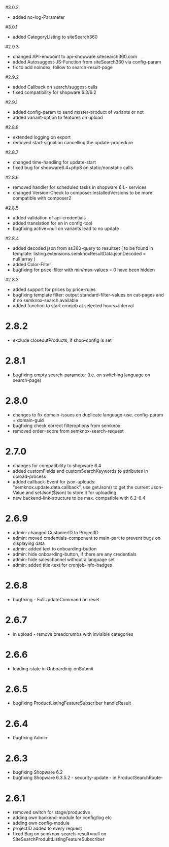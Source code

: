 #3.0.2
- added no-log-Parameter

#3.0.1
- added CategoryListing to siteSearch360

#2.9.3
- changed API-endpoint to api-shopware.sitesearch360.com
- added Autosuggest-JS-Function from siteSearch360 via config-param
- fix to add noindex, follow to search-result-page

#2.9.2
- added Callback on search/suggest-calls 
- fixed compatibility for shopware 6.3/6.2

#2.9.1
- added config-param to send master-product of variants or not
- added variant-option to features on upload 

#2.8.8
- extended logging on export
- removed start-signal on cancelling the update-procedure

#2.8.7
- changed time-handling for update-start
- fixed bug for shopware6.4+php8 on static/nonstatic calls

#2.8.6
- removed handler for scheduled tasks in shopware 6.1.- services
- changed Version-Check to composer:InstalledVersions to be more compatible with composer2

#2.8.5
- added validation of api-credentials
- added translation for en in config-tool
- bugfixing active=null on variants lead to no update

#2.8.4
- added decoded json from ss360-query to resultset ( to be found in template: listing.extensions.semknoxResultData.jsonDecoded = null|array )
- added Color-Filter 
- bugfixing for price-filter with min/max-values = 0 have been hidden

#2.8.3
- added support for prices by price-rules
- bugfixing template filter: output standard-filter-values on cat-pages and if no semknox-search available
- added function to start cronjob at selected hours+interval

# 2.8.2
- exclude closeoutProducts, if shop-config is set

# 2.8.1
- bugfixing empty search-parameter (i.e. on switching language on search-page)

# 2.8.0
- changes to fix domain-issues on duplicate language-use. config-param = domain-guid
- bugfixing check correct filteroptions from semknox
- removed order=score from semknox-search-request

# 2.7.0
- changes for compatibility to shopware 6.4
- added customFields and customSearchKeywords to attributes in upload-process
- added callback-Event for json-uploads: "semknox.update.data.callback", use getJson() to get the current Json-Value and setJson($json) to store it for uploading
- new backend-link-structure to be max. compatible with 6.2-6.4

# 2.6.9
- admin: changed CustomerID to ProjectID
- admin: moved credentials-component to main-part to prevent bugs on displaying data
- admin: added text to onboarding-button
- admin: hide onboarding-button, if there are any credentials
- admin: hide saleschannel without a language set
- admin: added title-text for cronjob-info-badges

# 2.6.8
- bugfixing - FullUpdateCommand on reset

# 2.6.7
- in upload - remove breadcrumbs with invisible categories

# 2.6.6
- loading-state in Onboarding-onSubmit

# 2.6.5 
- bugfixing ProductListingFeatureSubscriber handleResult

# 2.6.4
- bugfixing Admin

# 2.6.3
- bugfixing Shopware 6.2
- bugfixing Shopware 6.3.5.2 - security-update - in ProductSearchRoute-

# 2.6.1
- removed switch for stage/productive
- adding own backend-module for config/log etc
- adding own config-module
- projectID added to every request
- fixed Bug on semknox-search-result=null on SiteSearchProduktListingFeatureSubscriber